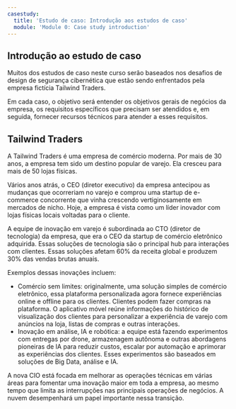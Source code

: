 ```yaml
---
casestudy:
  title: 'Estudo de caso: Introdução aos estudos de caso'
  module: 'Module 0: Case study introduction'
---
```


## Introdução ao estudo de caso

Muitos dos estudos de caso neste curso serão baseados nos desafios de design de segurança cibernética que estão sendo enfrentados pela empresa fictícia Tailwind Traders.

Em cada caso, o objetivo será entender os objetivos gerais de negócios da empresa, os requisitos específicos que precisam ser atendidos e, em seguida, fornecer recursos técnicos para atender a esses requisitos.

## Tailwind Traders
 
A Tailwind Traders é uma empresa de comércio moderna. Por mais de 30 anos, a empresa tem sido um destino popular de varejo. Ela cresceu para mais de 50 lojas físicas. 

Vários anos atrás, o CEO (diretor executivo) da empresa antecipou as mudanças que ocorreriam no varejo e comprou uma startup de e-commerce concorrente que vinha crescendo vertiginosamente em mercados de nicho. Hoje, a empresa é vista como um líder inovador com lojas físicas locais voltadas para o cliente. 

A equipe de inovação em varejo é subordinada ao CTO (diretor de tecnologia) da empresa, que era o CEO da startup de comércio eletrônico adquirida. Essas soluções de tecnologia são o principal hub para interações com clientes. Essas soluções afetam 60% da receita global e produzem 30% das vendas brutas anuais. 

Exemplos dessas inovações incluem:
* Comércio sem limites: originalmente, uma solução simples de comércio eletrônico, essa plataforma personalizada agora fornece experiências online e offline para os clientes. Clientes podem fazer compras na plataforma. O aplicativo móvel reúne informações do histórico de visualização dos clientes para personalizar a experiência de varejo com anúncios na loja, listas de compras e outras interações.
* Inovação em análise, IA e robótica: a equipe está fazendo experimentos com entregas por drone, armazenagem autônoma e outras abordagens pioneiras de IA para reduzir custos, escalar por automação e aprimorar as experiências dos clientes. Esses experimentos são baseados em soluções de Big Data, análise e IA.

A nova CIO está focada em melhorar as operações técnicas em várias áreas para fomentar uma inovação maior em toda a empresa, ao mesmo tempo que limita as interrupções nas principais operações de negócios. A nuvem desempenhará um papel importante nessa transição.
